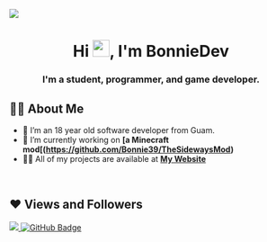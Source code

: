 <a href="#"><img width="auto" height="auto" src="https://bonnie39.github.io/img/github-profile/main/welcome_mesh_dark.png" height="24px"/></a>

<h1 align="center">Hi <img src="https://raw.githubusercontent.com/MartinHeinz/MartinHeinz/master/wave.gif" width="30px">, I'm BonnieDev</h1>
<h3 align="center">I'm a student, programmer, and game developer.</h3>


## 🙋‍♂️ About Me

- 🌱 I’m an 18 year old software developer from Guam.
- 🔭 I’m currently working on **[a Minecraft mod[(https://github.com/Bonnie39/TheSidewaysMod)**
- 👨‍💻 All of my projects are available at **[My Website](https://bonnie39.github.io)**

<br/>

## ❤ Views and Followers
<a href="https://github.com/Bonnie39/github-profile-views-counter">
    <img src="https://komarev.com/ghpvc/?username=Bonnie39">
</a>
<a href="https://github.com/Bonnie39?tab=followers"><img src="https://img.shields.io/github/followers/Bonnie39?label=Followers&style=social" alt="GitHub Badge"></a>
